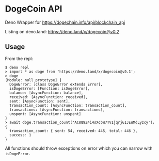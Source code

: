 # DogeCoin API

Deno Wrapper for https://dogechain.info/api/blockchain_api

Listing on deno.land: https://deno.land/x/dogecoin@v0.2

## Usage

From the repl:

```
$ deno repl
> import * as doge from 'https://deno.land/x/dogecoin@v0.1';
> doge
[Module: null prototype] {
  DogeError: [class DogeError extends Error],
  isDogeError: [Function: isDogeError],
  balance: [AsyncFunction: balance],
  received: [AsyncFunction: received],
  sent: [AsyncFunction: sent],
  transaction_count: [AsyncFunction: transaction_count],
  transactions: [AsyncFunction: transactions],
  unspent: [AsyncFunction: unspent]
}
> await doge.transaction_count('AC8Q9Z4i4sXcbW7TV1jqrjG1JEWMdLyzcy');
{
  transaction_count: { sent: 54, received: 445, total: 446 },
  success: 1
}
```

All functions should throw exceptions on error which you can narrow with `isDogeError`.


